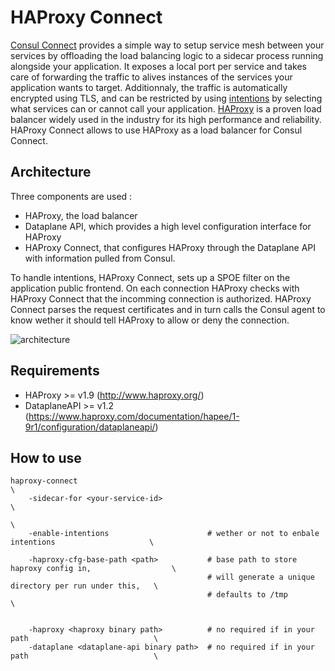 # HAProxy Connect

[Consul Connect](https://www.consul.io/docs/connect/index.html) provides a simple way to setup service mesh between your services by offloading the load balancing logic to a sidecar process running alongside your application. It exposes a local port per service and takes care of forwarding the traffic to alives instances of the services your application wants to target. Additionnaly, the traffic is automatically encrypted using TLS, and can be restricted by using [intentions](https://www.consul.io/docs/connect/intentions.html) by selecting what services can or cannot call your application.
[HAProxy](https://www.haproxy.org) is a proven load balancer widely used in the industry for its high performance and reliability.
HAProxy Connect allows to use HAProxy as a load balancer for Consul Connect.

## Architecture

Three components are used :
* HAProxy, the load balancer
* Dataplane API, which provides a high level configuration interface for HAProxy
* HAProxy Connect, that configures HAProxy through the Dataplane API with information pulled from Consul.

To handle intentions, HAProxy Connect, sets up a SPOE filter on the application public frontend. On each connection HAProxy checks with HAProxy Connect that the incomming connection is authorized. HAProxy Connect parses the request certificates and in turn calls the Consul agent to know wether it should tell HAProxy to allow or deny the connection.

![architecture](https://github.com/criteo/haproxy-consul-connect/blob/master/docs/architecture.png)

## Requirements

* HAProxy >= v1.9 (http://www.haproxy.org/)
* DataplaneAPI >= v1.2 (https://www.haproxy.com/documentation/hapee/1-9r1/configuration/dataplaneapi/)

## How to use

```
haproxy-connect                                                                                      \
    -sidecar-for <your-service-id>                                                                   \
                                                                                                     \
    -enable-intentions                      # wether or not to enbale intentions                     \

    -haproxy-cfg-base-path <path>           # base path to store haproxy config in,                  \
                                            # will generate a unique directory per run under this,   \
                                            # defaults to /tmp                                       \


    -haproxy <haproxy binary path>          # no required if in your path                            \
    -dataplane <dataplane-api binary path>  # no required if in your path                            \
```